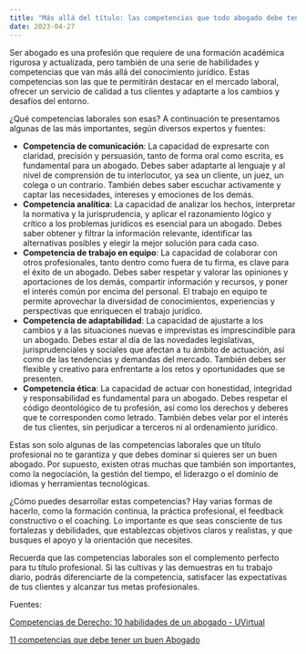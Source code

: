 ```yaml
---
title: "Más allá del título: las competencias que todo abogado debe tener"
date: 2023-04-27
---
```


Ser abogado es una profesión que requiere de una formación académica rigurosa y actualizada, pero también de una serie de habilidades y competencias que van más allá del conocimiento jurídico. Estas competencias son las que te permitirán destacar en el mercado laboral, ofrecer un servicio de calidad a tus clientes y adaptarte a los cambios y desafíos del entorno.

¿Qué competencias laborales son esas? A continuación te presentamos algunas de las más importantes, según diversos expertos y fuentes:

- **Competencia de comunicación**: La capacidad de expresarte con claridad, precisión y persuasión, tanto de forma oral como escrita, es fundamental para un abogado. Debes saber adaptarte al lenguaje y al nivel de comprensión de tu interlocutor, ya sea un cliente, un juez, un colega o un contrario. También debes saber escuchar activamente y captar las necesidades, intereses y emociones de los demás.
- **Competencia analítica**: La capacidad de analizar los hechos, interpretar la normativa y la jurisprudencia, y aplicar el razonamiento lógico y crítico a los problemas jurídicos es esencial para un abogado. Debes saber obtener y filtrar la información relevante, identificar las alternativas posibles y elegir la mejor solución para cada caso.
- **Competencia de trabajo en equipo**: La capacidad de colaborar con otros profesionales, tanto dentro como fuera de tu firma, es clave para el éxito de un abogado. Debes saber respetar y valorar las opiniones y aportaciones de los demás, compartir información y recursos, y poner el interés común por encima del personal. El trabajo en equipo te permite aprovechar la diversidad de conocimientos, experiencias y perspectivas que enriquecen el trabajo jurídico.
- **Competencia de adaptabilidad**: La capacidad de ajustarte a los cambios y a las situaciones nuevas e imprevistas es imprescindible para un abogado. Debes estar al día de las novedades legislativas, jurisprudenciales y sociales que afectan a tu ámbito de actuación, así como de las tendencias y demandas del mercado. También debes ser flexible y creativo para enfrentarte a los retos y oportunidades que se presenten.
- **Competencia ética**: La capacidad de actuar con honestidad, integridad y responsabilidad es fundamental para un abogado. Debes respetar el código deontológico de tu profesión, así como los derechos y deberes que te corresponden como letrado. También debes velar por el interés de tus clientes, sin perjudicar a terceros ni al ordenamiento jurídico.

Estas son solo algunas de las competencias laborales que un título profesional no te garantiza y que debes dominar si quieres ser un buen abogado. Por supuesto, existen otras muchas que también son importantes, como la negociación, la gestión del tiempo, el liderazgo o el dominio de idiomas y herramientas tecnológicas.

¿Cómo puedes desarrollar estas competencias? Hay varias formas de hacerlo, como la formación continua, la práctica profesional, el feedback constructivo o el coaching. Lo importante es que seas consciente de tus fortalezas y debilidades, que establezcas objetivos claros y realistas, y que busques el apoyo y la orientación que necesites.

Recuerda que las competencias laborales son el complemento perfecto para tu título profesional. Si las cultivas y las demuestras en tu trabajo diario, podrás diferenciarte de la competencia, satisfacer las expectativas de tus clientes y alcanzar tus metas profesionales.

Fuentes:

[Competencias de Derecho: 10 habilidades de un abogado - UVirtual](https://blog.uvirtual.org/competencias-laborales-abogados-derecho)

[11 competencias que debe tener un buen Abogado](https://www.todojuristas.com/blog/11-competencias-que-debe-tener-un-buen-abogado/)

